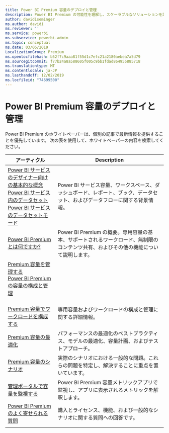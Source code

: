 ```yaml
---
title: Power BI Premium 容量のデプロイと管理
description: Power BI Premium の可能性を理解し、スケーラブルなソリューションを設計、展開、監視、およびトラブルシューティングする方法について説明します。
author: davidiseminger
ms.author: davidi
ms.reviewer: ''
ms.service: powerbi
ms.subservice: powerbi-admin
ms.topic: conceptual
ms.date: 03/06/2019
LocalizationGroup: Premium
ms.openlocfilehash: b52f7c9aaa81f55d1c7efc21a2180aebea7a5d79
ms.sourcegitcommit: f77b24a8a588605f005c9bb1fdad864955885718
ms.translationtype: MT
ms.contentlocale: ja-JP
ms.lasthandoff: 12/02/2019
ms.locfileid: "74699500"
---
```

# <a name="deploying-and-managing-power-bi-premium-capacities"></a>Power BI Premium 容量のデプロイと管理

Power BI Premium のホワイトペーパーは、個別の記事で最新情報を提供することを優先しています。 次の表を使用して、ホワイトペーパーの内容を検索してください。 

| アーティクル | Description |
|-----|----|
| [Power BI サービスのデザイナー向けの基本的な概念](service-basic-concepts.md)</br>[Power BI サービス内のデータセット](service-datasets-understand.md)</br>[Power BI サービスのデータセットモード](service-dataset-modes-understand.md) | Power BI サービス容量、ワークスペース、ダッシュボード、レポート、ブック、データセット、およびデータフローに関する背景情報。 |
| [Power BI Premium とは何ですか?](service-premium-what-is.md) | Power BI Premium の概要。専用容量の基本、サポートされるワークロード、無制限のコンテンツ共有、およびその他の機能について説明します。  |
| [Premium 容量を管理する](service-premium-capacity-manage.md)</br>[Power BI Premium の容量の構成と管理](service-admin-premium-manage.md)
</br>[Premium 容量でワークロードを構成する](service-admin-premium-workloads.md) | 専用容量およびワークロードの構成と管理に関する詳細情報。 |
| [Premium 容量の最適化](service-premium-capacity-optimize.md) | パフォーマンスの最適化のベストプラクティス、モデルの最適化、容量計画、およびテストアプローチ。 |
| [Premium 容量のシナリオ](service-premium-capacity-scenarios.md) | 実際のシナリオにおける一般的な問題。これらの問題を特定し、解決することに重点を置いています。 |
| [管理ポータルで容量を監視する](service-admin-premium-monitor-portal.md) | Power BI Premium 容量メトリックアプリで監視し、アプリに表示されるメトリックを解釈します。 |
| [Power BI Premium のよく寄せられる質問](service-premium-faq.md) | 購入とライセンス、機能、および一般的なシナリオに関する質問への回答です。 |
| | |
